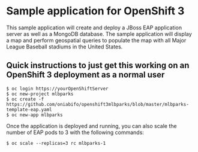# Sample application for OpenShift 3

This sample application will create and deploy a JBoss EAP application server as well as a MongoDB database.  The sample application will display a map and perform geospatial queries to populate the map with all Major League Baseball stadiums in the United States.


## Quick instructions to just get this working on an OpenShift 3 deployment as a normal user

````
$ oc login https://yourOpenShiftServer
$ oc new-project mlbparks
$ oc create -f https://github.com/oniabifo/openshift3mlbparks/blob/master/mlbparks-template-eap.yaml
$ oc new-app mlbparks
````
Once the application is deployed and running, you can also scale the number of EAP pods to 3 with the following commands:

````
$ oc scale --replicas=3 rc mlbparks-1
````